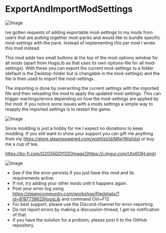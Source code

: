# ExportAndImportModSettings

![Image](https://i.imgur.com/buuPQel.png)


Ive gotten requests of adding exportable mod-settings to my mods from users that are putting together mod-packs and would like to bundle specific mod-settings with the pack.
Instead of implementing this per mod I wrote this mod instead.

This mod adds two small buttons at the top of the mod-options window for all mods (apart from HugsLib as that uses its own options-file for all mod-settings).
With these you can export the current mod-settings to a folder (default is the Desktop-folder but is changable in the mod-settings) and the file is then used to import the mod-settings.

The importing is done by overwriting the current settings with the imported file and then reloading the mod to apply the updated mod-settings. This can trigger warnings/errors depending on how the mod-settings are applied by the mod. If you notice some issues with a mods settings a simple way to reapply the imported settings is to restart the game.

![Image](https://i.imgur.com/O0IIlYj.png)

Since modding is just a hobby for me I expect no donations to keep modding. If you still want to show your support you can gift me anything from my https://store.steampowered.com/wishlist/id/Mlie]Wishlist or buy me a cup of tea.

https://ko-fi.com/G2G55DDYD]![Image](https://i.imgur.com/Utx6OIH.png)


![Image](https://i.imgur.com/PwoNOj4.png)



-  See if the the error persists if you just have this mod and its requirements active.
-  If not, try adding your other mods until it happens again.
-  Post your error-log using https://steamcommunity.com/workshop/filedetails/?id=818773962]HugsLib and command Ctrl+F12
-  For best support, please use the Discord-channel for error-reporting.
-  Do not report errors by making a discussion-thread, I get no notification of that.
-  If you have the solution for a problem, please post it to the GitHub repository.



